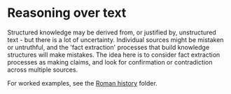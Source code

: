 # Reasoning over text

Structured knowledge may be derived from, or justified by, unstructured text - but there is a lot of uncertainty. Individual sources might be mistaken or untruthful, and the 'fact extraction' processes that build knowledge structures will make mistakes. The idea here is to consider fact extraction processes as making claims, and look for confirmation or contradiction across multiple sources. 

For worked examples, see the [Roman history](/history/roman/index.md) folder.
